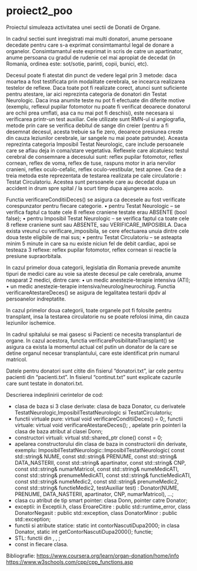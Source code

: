 # proiect2_poo


Proiectul simuleaza activitatea unei sectii de Donatii de Organe.

In cadrul sectiei sunt inregistrati mai multi donatori, anume persoane decedate pentru care s-a exprimat consimtamantul legal de donare a organelor. Consimtamantul este exprimat in scris de catre un apartinator, anume persoana cu gradul de rudenie cel mai apropiat de decedat (in Romania, ordinea este: sot/sotie, parinti, copii, bunici, etc).

Decesul poate fi atestat din punct de vedere legal prin 3 metode: daca moartea a fost testificata prin modalitate cerebrala, se incearca realizarea testelor de reflexe. Daca toate pot fi realizate corect, atunci sunt suficiente pentru atestare, iar aici reprezinta categoria de donatori din Testat Neurologic. Daca insa anumite teste nu pot fi efectuate din diferite motive (exemplu, reflexul pupilar fotomotor nu poate fi verificat deoarece donatorul are ochii prea umflati, asa ca nu mai pot fi deschisi), este necesara si verificarea printr-un test auxiliar. Cele utilizate sunt RMN-ul si angiografia, metode prin care se verifica debitul de sange din creier (pentru a fi desemnat decesul, acesta trebuie sa fie zero, deoarece presiunea creste din cauza leziunilor cerebrale, iar sangele nu mai poate patrunde). Aceasta reprezinta categoria Imposibil Testat Neurologic, care include persoanele care se aflau deja in coma/stare vegetativa. Reflexele care alcatuiesc testul cerebral de consemnare a decesului sunt: reflex pupilar fotomotor, reflex cornean, reflex de voma, reflex de tuse, raspuns motor in aria nervilor cranieni, reflex oculo-cefalic, reflex oculo-vestibular, test apnee. 
Cea de a treia metoda este reprezentata de testarea realizata pe cale circulatorie : Testat Circulatoriu. Acestea sunt persoanele care au decedat dupa un accident in drum spre spital / la scurt timp dupa ajungerea acolo. 

Functia verificareConditiiDeces() se asigura ca decesele au fost verificate corespunzator pentru fiecare categorie.
•	pentru Testat Neurologic – se verifica faptul ca toate cele 8 reflexe craniene testate erau ABSENTE (bool false);
•	pentru Imposibil Testat Neurologic – se verifica faptul ca toate cele 8 reflexe craniene sunt sau ABSENTE, sau VERIFICARE_IMPOSIBILA. Daca exista vreunul cu verificare_imposibila, se cere efectuarea unuia dintre cele doua teste eligibile de mai sus;
•	pentru Testat Circulatoriu – se asteapta minim 5 minute in care sa nu existe niciun fel de debit cardiac, apoi se testeaza 3 reflexe: reflex pupilar fotomotor, reflex cornean si reactie la presiune supraorbitala.

In cazul primelor doua categorii, legislatia din Romania prevede anumite tipuri de medici care au voie sa ateste decesul pe cale cerebrala, anume neaparat 2 medici, dintre care:
•	un medic anestezie-terapie intensiva (ATI);
•	un medic anestezie-terapie intensiva/neurolog/neurochirug.
Functia verificareAtestareDeces() se asigura de legalitatea testarii dpdv al persoanelor indreptatite.

In cazul primelor doua categorii, toate organele pot fi folosite pentru transplant, insa la testarea circulatorie nu se poate refolosi inima, din cauza leziunilor ischemice.

In cadrul spitalului se mai gasesc si Pacienti ce necesita transplanturi de organe. In cazul acestora, functia verificarePosibilitateTransplant() se asigura ca exista la momentul actual cel putin un donator de la care se detine organul necesar transplantului, care este identificat prin numarul matricol.

Datele pentru donatori sunt citite din fisierul “donatori.txt”, iar cele pentru pacienti din “pacienti.txt”. In fisierul “continut.txt” sunt explicate cazurile care sunt testate in donatori.txt.


Descrierea indeplinirii cerintelor de cod:

- clasa de baza si 3 clase derivate: clasa de baza Donator, cu derivatele TestatNeurologic,ImposibilTestatNeurologic si TestatCirculatoriu;
- functii virtuale pure: virtual void verificareConditiiDeces() = 0;, functii virtuale: virtual void verificareAtestareDeces(); , apelate prin pointeri la clasa de baza atribut al clasei Donn;
- constructori virtuali: virtual std::shared_ptr<Donator> clone() const = 0;
- apelarea constructorului din clasa de baza in constructorii din derivate, exemplu:
 ImposibilTestatNeurologic::ImposibilTestatNeurologic(
        const std::string& NUME, const std::string& PRENUME, const std::string& DATA_NASTERII,
        const std::string& apartinator, const std::string& CNP, const std::string& numarMatricol,
        const std::string& numeMedicATI, const std::string& prenumeMedicATI, const std::string& functieMedicATI,
        const std::string& numeMedic2, const std::string& prenumeMedic2, const std::string& functieMedic2, testAuxiliar test)
        : Donator(NUME, PRENUME, DATA_NASTERII, apartinator, CNP, numarMatricol), ...;
- clasa cu atribut de tip smart pointer: clasa Donn, pointer catre Donator;
- exceptii: in Exceptii.h, class EroareCitire : public std::runtime_error, class DonatorNegasit : public std::exception, class DonatorMinor : public std::exception;
- functii si atribute statice: static int contorNascutiDupa2000; in clasa Donator, static int getContorNascutiDupa2000(); functie;
- STL: functii din <algorithm>, <memory>, <stdexcept>;
- const in fiecare clasa.


Bibliografie:
https://www.coursera.org/learn/organ-donation/home/info
https://www.w3schools.com/cpp/cpp_functions.asp

